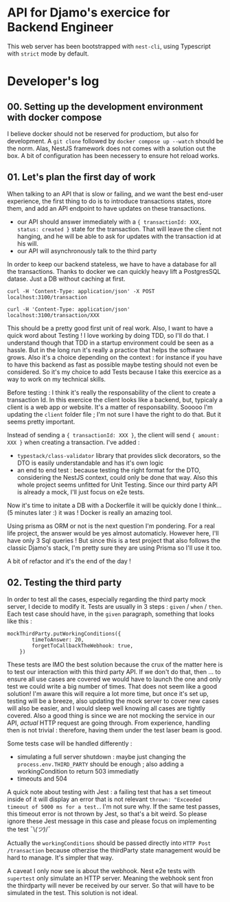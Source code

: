 # API for Djamo's exercice for Backend Engineer

This web server has been bootstrapped with `nest-cli`, using Typescript with `strict` mode by default.

# Developer's log

## 00. Setting up the development environment with docker compose

I believe docker should not be reserved for productiom, but also for development. A `git clone` followed by `docker compose up --watch` should be the norm. Alas, NestJS framework does not comes with a solution out the box. A bit of configuration has been necessery to ensure hot reload works.

## 01. Let's plan the first day of work

When talking to an API that is slow or failing, and we want the best end-user experience, the first thing to do is to introduce transactions states, store them, and add an API endpoint to have updates on these transactions.

 - our API should answer immediately with a `{ transactionId: XXX, status: created }` state for the transaction. That will leave the client not hanging, and he will be able to ask for updates with the transaction id at his will.
 - our API will asynchronously talk to the third party

In order to keep our backend stateless, we have to have a database for all the transactions. Thanks to docker we can quickly heavy lift a PostgresSQL datase. Just a DB without caching at first.

```
curl -H 'Content-Type: application/json' -X POST localhost:3100/transaction

curl -H 'Content-Type: application/json' localhost:3100/transaction/XXX
```

This should be a pretty good first unit of real work. Also, I want to have a quick word about Testing ! I love working by doing TDD, so I'll do that. I understand though that TDD in a startup environment could be seen as a hassle. But in the long run it's really a practice that helps the software grows. Also it's a choice depending on the context : for instance if you have to have this backend as fast as possible maybe testing should not even be considered. So it's my choice to add Tests because I take this exercice as a way to work on my technical skills.

Before testing : I think it's really the responsability of the client to create a transaction Id. In this exercice the client looks like a backend, but, typicaly a  client is a web app or website. It's a matter of responsability. Sooooo I'm updating the `client` folder file ; I'm not sure I have the right to do that. But it seems pretty important. 

Instead of sending a `{ transactionId: XXX }`, the client will send `{ amount: XXX }` when creating a transaction. I've added :
 - `typestack/class-validator` library that provides slick decorators, so the DTO is easily understandable and has it's own logic
 - an end to end test : because testing the right format for the DTO, considering the NestJS context, could only be done that way. Also this whole project seems unfitted for Unit Testing. Since our third party API is already a mock, I'll just focus on e2e tests.

Now it's time to initate a DB with a Dockerfile it will be quickly done I think... (5 minutes later :) it was ! Docker is really an amazing tool.

Using prisma as ORM or not is the next question I'm pondering. For a real life project, the answer would be yes almost automaticly. However here, I'll have only 3 Sql queries ! But since this is a test project that also follows the classic Djamo's stack, I'm pretty sure they are using Prisma so I'll use it too.

A bit of refactor and it's the end of the day !

## 02. Testing the third party

In order to test all the cases, especially regarding the third party mock server, I decide to modify it. Tests are usually in 3 steps : `given` / `when` / `then`. Each test case should have, in the `given` paragraph, something that looks like this :

```
mockThirdParty.putWorkingConditions({
        timeToAnswer: 20,
        forgetToCallbackTheWebhook: true,
    })
```

These tests are IMO the best solution because the crux of the matter here is to test our interaction with this third party API. If we don't do that, then ... to ensure all use cases are covered we would have to launch the one and only test we could write a big number of times. That does not seem like a good solution! I'm aware this will require a lot more time, but once it's set up, testing will be a breeze, also updating the mock server to cover new cases will also be easier, and I would sleep well knowing all cases are tightly covered. Also a good thing is since we are not mocking the service in our API, *actual* HTTP request are going through. From experience, handling then is not trivial : therefore, having them under the test laser beam is good.

Some tests case will be handled differently :
  - simulating a full server shutdown : maybe just changing the `process.env.THIRD_PARTY` should be enough ; also adding a workingCondition to return 503 immediatly
  - timeouts and 504

A quick note about testing with Jest : a failing test that has a set timeout inside of it will display an error that is not relevant `thrown: "Exceeded timeout of 5000 ms for a test.`. I'm not sure why. If the same test passes, this timeout error is not thrown by Jest, so that's a bit weird. So please ignore these Jest message in this case and please focus on implementing the test ¯\\_(ツ)_/¯

Actually the `workingConditions` should be passed directly into `HTTP Post /transaction` because otherzise the thirdParty state management would be hard to manage. It's simpler that way.

A caveat I only now see is about the webhook. Nest e2e tests with `supertest` only simulate an HTTP server. Meaning the webhook sent fron the thirdparty will never be received by our server. So that will have to be simulated in the test. This solution is not ideal.

